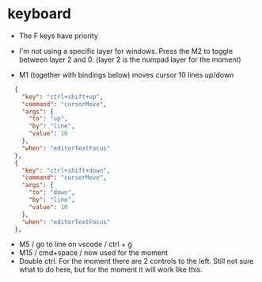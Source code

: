 # keyboard

- The F keys have priority
- I'm not using a specific layer for windows. Press the M2 to toggle between layer 2 and 0. (layer 2 is the numpad layer for the moment)

- M1 (together with bindings below) moves cursor 10 lines up/down
```JSON
  {
    "key": "ctrl+shift+up",
    "command": "cursorMove",
    "args": {
      "to": "up",
      "by": "line",
      "value": 10
    },
    "when": "editorTextFocus"
  },
  {
    "key": "ctrl+shift+down",
    "command": "cursorMove",
    "args": {
      "to": "down",
      "by": "line",
      "value": 10
    },
    "when": "editorTextFocus"
  },
  ```

- M5 / go to line on vscode / ctrl + g
- M15 / cmd+space / now used for the moment
- Double ctrl. For the moment there are 2 controls to the left. Still not sure what to do here, but for the moment it will work like this.

